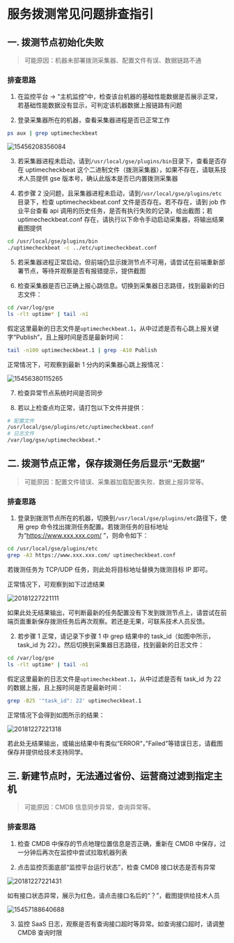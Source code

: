 # 服务拨测常见问题排查指引

## 一. 拨测节点初始化失败

> 可能原因：机器未部署拨测采集器、配置文件有误、数据链路不通

### 排查思路

1. 在监控平台 -> “主机监控”中，检查该台机器的基础性能数据是否展示正常，若基础性能数据没有显示，可判定该机器数据上报链路有问题

2. 登录采集器所在的机器，查看采集器进程是否已正常工作

```bash
ps aux | grep uptimecheckbeat
```

![15456208356084](../media/15456208356084.jpg)

3. 若采集器进程未启动，请到`/usr/local/gse/plugins/bin`目录下，查看是否存在 uptimecheckbeat 这个二进制文件（拨测采集器），如果不存在，请联系技术人员提供 gse 版本号，确认此版本是否已内置拨测采集器

4. 若步骤 2 没问题，且采集器进程未启动，请到`/usr/local/gse/plugins/etc`目录下，检查 uptimecheckbeat.conf 文件是否存在。若不存在，请到 job 作业平台查看 api 调用的历史任务，是否有执行失败的记录，给出截图；若 uptimecheckbeat.conf 存在，请执行以下命令手动启动采集器，将输出结果截图提供

```bash
cd /usr/local/gse/plugins/bin
./uptimecheckbeat -c ../etc/uptimecheckbeat.conf
```

5. 若采集器进程正常启动，但前端仍显示拨测节点不可用，请尝试在前端重新部署节点，等待并观察是否有报错提示，提供截图

6. 检查采集器是否已正确上报心跳信息。切换到采集器日志路径，找到最新的日志文件：

```bash
cd /var/log/gse
ls -rlt uptime* | tail -n1
```

假定这里最新的日志文件是`uptimecheckbeat.1`，从中过滤是否有心跳上报关键字“Publish”，且上报时间是否是最新时间：

```bash
tail -n100 uptimecheckbeat.1 | grep -A10 Publish
```

正常情况下，可观察到最新 1 分内的采集器心跳上报情况：

![15456380115265](../media/15456380115265.jpg)

7. 检查异常节点系统时间是否同步

8. 若以上检查点均正常，请打包以下文件并提供：

```bash
# 配置文件
/usr/local/gse/plugins/etc/uptimecheckbeat.conf
# 日志文件
/var/log/gse/uptimecheckbeat.*
```

## 二. 拨测节点正常，保存拨测任务后显示“无数据”

> 可能原因：配置文件错误、采集器加载配置失败、数据上报异常等。

### 排查思路

1. 登录到拨测节点所在的机器，切换到`/usr/local/gse/plugins/etc`路径下，使用 grep 命令找出拨测任务配置。若拨测任务的目标地址为“https://www.xxx.xxx.com/ ”，则命令如下：

```bash
cd /usr/local/gse/plugins/etc
grep -A3 https://www.xxx.xxx.com/ uptimecheckbeat.conf
```

若拨测任务为 TCP/UDP 任务，则此处将目标地址替换为拨测目标 IP 即可。

正常情况下，可观察到如下过滤结果

![20181227221111](../media/20181227221111.png)

如果此处无结果输出，可判断最新的任务配置没有下发到拨测节点上，请尝试在前端页面重新保存拨测任务后再次观察。若还是无果，可联系技术人员反馈。

2. 若步骤 1 正常，请记录下步骤 1 中 grep 结果中的 task_id（如图中所示，task_id 为 22）。然后切换到采集器日志路径，找到最新的日志文件：

```bash
cd /var/log/gse
ls -rlt uptime* | tail -n1
```

假定这里最新的日志文件是`uptimecheckbeat.1`，从中过滤是否有 task_id 为 22 的数据上报，且上报时间是否是最新时间：

```bash
grep -B25 '"task_id": 22' uptimecheckbeat.1
```

正常情况下会得到如图所示的结果：

![20181227221318](../media/20181227221318.png)

若此处无结果输出，或输出结果中有类似“ERROR“，”Failed”等错误日志，请截图保存并提供给技术支持同学。

## 三. 新建节点时，无法通过省份、运营商过滤到指定主机

> 可能原因：CMDB 信息同步异常，查询异常等。

### 排查思路

1. 检查 CMDB 中保存的节点地理位置信息是否正确，重新在 CMDB 中保存，过一分钟后再次在监控中尝试拉取机器列表

2. 点击监控页面底部“监控平台运行状态”，检查 CMDB 接口状态是否有异常

![20181227221431](../media/20181227221431.png)

如有接口状态异常，展示为红色，请点击接口名后的“？”，截图提供给技术人员

![15457188640688](../media/15457188640688.jpg)

3. 监控 SaaS 日志，观察是否有查询接口超时等异常。如查询接口超时，请调整 CMDB 查询时限

